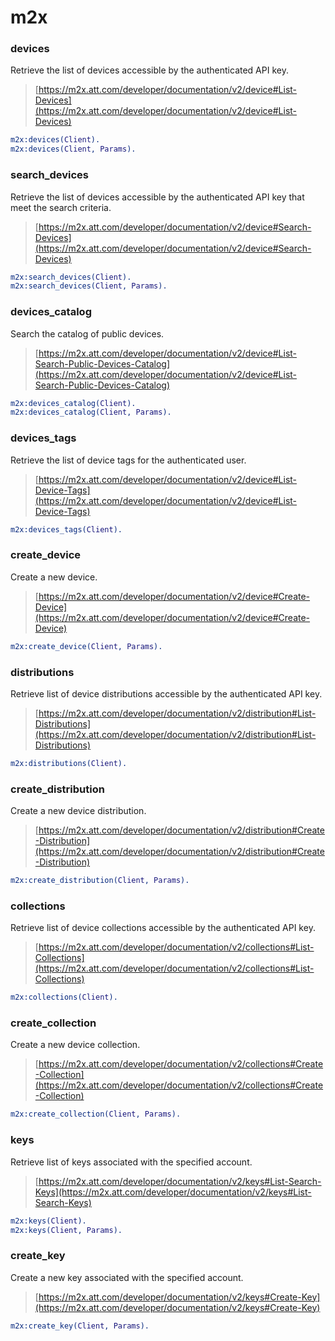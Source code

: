 # m2x

### devices
Retrieve the list of devices accessible by the authenticated API key.
> [https://m2x.att.com/developer/documentation/v2/device#List-Devices](https://m2x.att.com/developer/documentation/v2/device#List-Devices)

```erlang
m2x:devices(Client).
m2x:devices(Client, Params).
```

### search_devices
Retrieve the list of devices accessible by the authenticated API key that meet the search criteria.
> [https://m2x.att.com/developer/documentation/v2/device#Search-Devices](https://m2x.att.com/developer/documentation/v2/device#Search-Devices)

```erlang
m2x:search_devices(Client).
m2x:search_devices(Client, Params).
```

### devices_catalog
Search the catalog of public devices.
> [https://m2x.att.com/developer/documentation/v2/device#List-Search-Public-Devices-Catalog](https://m2x.att.com/developer/documentation/v2/device#List-Search-Public-Devices-Catalog)

```erlang
m2x:devices_catalog(Client).
m2x:devices_catalog(Client, Params).
```

### devices_tags
Retrieve the list of device tags for the authenticated user.
> [https://m2x.att.com/developer/documentation/v2/device#List-Device-Tags](https://m2x.att.com/developer/documentation/v2/device#List-Device-Tags)

```erlang
m2x:devices_tags(Client).
```

### create_device
Create a new device.
> [https://m2x.att.com/developer/documentation/v2/device#Create-Device](https://m2x.att.com/developer/documentation/v2/device#Create-Device)

```erlang
m2x:create_device(Client, Params).
```

### distributions
Retrieve list of device distributions accessible by the authenticated API key.
> [https://m2x.att.com/developer/documentation/v2/distribution#List-Distributions](https://m2x.att.com/developer/documentation/v2/distribution#List-Distributions)

```erlang
m2x:distributions(Client).
```

### create_distribution
Create a new device distribution.
> [https://m2x.att.com/developer/documentation/v2/distribution#Create-Distribution](https://m2x.att.com/developer/documentation/v2/distribution#Create-Distribution)

```erlang
m2x:create_distribution(Client, Params).
```

### collections
Retrieve list of device collections accessible by the authenticated API key.
> [https://m2x.att.com/developer/documentation/v2/collections#List-Collections](https://m2x.att.com/developer/documentation/v2/collections#List-Collections)

```erlang
m2x:collections(Client).
```

### create_collection
Create a new device collection.
> [https://m2x.att.com/developer/documentation/v2/collections#Create-Collection](https://m2x.att.com/developer/documentation/v2/collections#Create-Collection)

```erlang
m2x:create_collection(Client, Params).
```

### keys
Retrieve list of keys associated with the specified account.
> [https://m2x.att.com/developer/documentation/v2/keys#List-Search-Keys](https://m2x.att.com/developer/documentation/v2/keys#List-Search-Keys)

```erlang
m2x:keys(Client).
m2x:keys(Client, Params).
```

### create_key
Create a new key associated with the specified account.
> [https://m2x.att.com/developer/documentation/v2/keys#Create-Key](https://m2x.att.com/developer/documentation/v2/keys#Create-Key)

```erlang
m2x:create_key(Client, Params).
```
